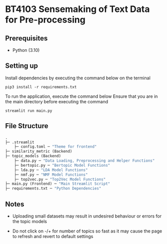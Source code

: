 # BT4103 Sensemaking of Text Data for Pre-processing   

## Prerequisites

- Python (3.10)

## Setting up

Install dependencies by executing the command below on the terminal

``` cli
pip3 install -r requirements.txt
```

To run the application, execute the command below
Ensure that you are in the main directory before executing the command

``` cli
streamlit run main.py
```

## File Structure

```ml
.
├─ .streamlit
    ├─ config.toml ─ "Theme for frontend"
├─ similarity_metric (Backend)
├─ topic_models (Backend)
    ├─ data.py ─ "Data Loading, Preprocessing and Helper Functions"
    ├─ bertopic.py ─ "Bertopic Model Functions"
    ├─ lda.py ─ "LDA Model Functions"
    ├─ nmf.py ─ "NMF Model Functions"
    ├─ top2vec.py ─ "Top2Vec Model Functions"
├─ main.py (Frontend) ─ "Main Streamlit Script"
├─ requirements.txt ─ "Python Dependencies"
```

## Notes

- Uploading small datasets may result in undesired behaviour or errors for the topic models

- Do not click on -/+ for number of topics so fast as it may cause the page to refresh and revert to default settings
